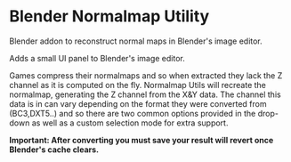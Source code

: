# Blender Normalmap Utility
Blender addon to reconstruct normal maps in Blender's image editor.

Adds a small UI panel to Blender's image editor. 

Games compress their normalmaps and so when extracted they lack the Z channel as it is computed on the fly. Normalmap Utils will recreate the normalmap, generating the Z channel from the X&Y data.
The channel this data is in can vary depending on the format they were converted from (BC3,DXT5..) and so there are two common options provided in the drop-down as well as a custom selection mode for extra support.

**Important:
After converting you must save your result will revert once Blender's cache clears.**
